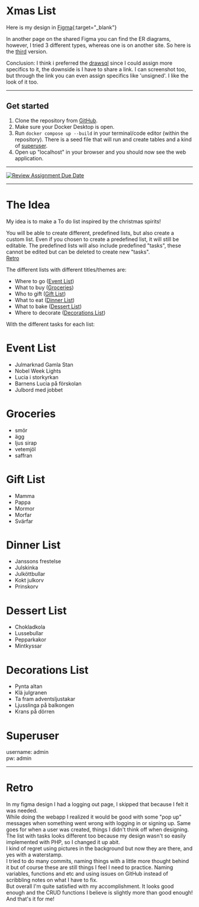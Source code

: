 # Xmas List  

Here is my design in [Figma](https://www.figma.com/design/HFj4q35xjuHdruXLuH8rHB/U03?node-id=0-1&t=6om5Lk0hxoBU4ifD-1){:target="_blank"}  

In another page on the shared Figma you can find the ER diagrams, however, I tried 3 different types, whereas one is on another site. So here is the [third](https://drawsql.app/teams/hej-8/diagrams/ida) version.

Conclusion: I think i preferred the [drawsql](https://drawsql.app/teams/hej-8/diagrams/ida) since I could assign more specifics to it, the downside is I have to share a link. I can screenshot too, but through the link you can even assign specifics like 'unsigned'. I like the look of it too.

---------------------------
## Get started  

1. Clone the repository from [GitHub](https://github.com/chas-academy/u03-todo-Chokladglasyr).
2. Make sure your Docker Desktop is open.
3. Run ```docker compose up --build``` in your terminal/code editor (within the repository). There is a seed file that will run and create tables and a kind of [superuser](#superuser).
4. Open up "localhost" in your browser and you should now see the web application.  


-------------------  

[![Review Assignment Due Date](https://classroom.github.com/assets/deadline-readme-button-22041afd0340ce965d47ae6ef1cefeee28c7c493a6346c4f15d667ab976d596c.svg)](https://classroom.github.com/a/5k4uDUDX)
  
-------------------  

# The Idea
My idea is to make a To do list inspired by the christmas spirits! 

You will be able to create different, predefined lists, but also create a custom list. Even if you chosen to create a predefined list, it will still be editable. The predefined lists will also include predefined "tasks", these cannot be edited but can be deleted to create new "tasks".  
[Retro](#retro)

The different lists with different titles/themes are:  
+ Where to go ([Event List](#event-list))
+ What to buy ([Groceries](#groceries))
+ Who to gift ([Gift List](#gift-list))
+ What to eat ([Dinner List](#dinner-list))
+ What to bake ([Dessert List](#dessert-list))
+ Where to decorate ([Decorations List](#decorations-list))  

With the different tasks for each list:  

# Event List
+ Julmarknad Gamla Stan
+ Nobel Week Lights
+ Lucia i storkyrkan
+ Barnens Lucia på förskolan
+ Julbord med jobbet

# Groceries
+ smör
+ ägg
+ ljus sirap
+ vetemjöl
+ saffran

# Gift List 
+ Mamma
+ Pappa
+ Mormor
+ Morfar
+ Svärfar

# Dinner List
+ Janssons frestelse
+ Julskinka
+ Julköttbullar
+ Kokt julkorv
+ Prinskorv

# Dessert List
+ Chokladkola
+ Lussebullar
+ Pepparkakor
+ Mintkyssar

# Decorations List
+ Pynta altan
+ Klä julgranen
+ Ta fram adventsljustakar 
+ Ljusslinga på balkongen
+ Krans på dörren

# Superuser  
username: admin  
pw: admin  
  
----------------------------------
# Retro
In my figma design I had a logging out page, I skipped that because I felt it was needed.  
While doing the webapp I realized it would be good with some "pop up" messages when something went wrong with logging in or signing up. Same goes for when a user was created, things I didn't think off when designing.  
The list with tasks looks different too because my design wasn't so easily implemented with PHP, so I changed it up abit.  
I kind of regret using pictures in the background but now they are there, and yes with a waterstamp.  
I tried to do many commits, naming things with a little more thought behind it but of course these are still things I feel I need to practice. Naming variables, functions and etc and using issues on GitHub instead of scribbling notes on what I have to fix.  
But overall I'm quite satisfied with my accomplishment.  It looks good enough and the CRUD functions I believe is slightly more than good enough! And that's it for me!